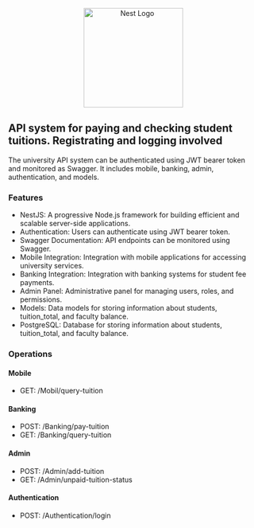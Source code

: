 <p align="center">
  <a href="http://nestjs.com/" target="blank"><img src="https://nestjs.com/img/logo-small.svg" width="200" alt="Nest Logo" /></a>
</p>

## API system for paying and checking student tuitions. Registrating and logging involved

The university API system can be authenticated using JWT bearer token and monitored as Swagger. It includes mobile, banking, admin, authentication, and models.

### Features

- NestJS: A progressive Node.js framework for building efficient and scalable server-side applications.
- Authentication: Users can authenticate using JWT bearer token.
- Swagger Documentation: API endpoints can be monitored using Swagger.
- Mobile Integration: Integration with mobile applications for accessing university services.
- Banking Integration: Integration with banking systems for student fee payments.
- Admin Panel: Administrative panel for managing users, roles, and permissions.
- Models: Data models for storing information about students, tuition_total, and faculty balance.
- PostgreSQL: Database for storing information about students, tuition_total, and faculty balance.

### Operations

#### Mobile
- GET: /Mobil/query-tuition

#### Banking
- POST: /Banking/pay-tuition
- GET: /Banking/query-tuition

#### Admin
- POST: /Admin/add-tuition
- GET: /Admin/unpaid-tuition-status

#### Authentication
- POST: /Authentication/login



